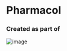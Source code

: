 # Pharmacol

### Created as part of
![image](https://github.com/user-attachments/assets/78a3e329-5f5f-4154-b60f-54eeeac41c7d)

